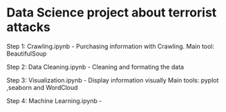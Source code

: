 # Data Science project about terrorist attacks

Step 1:     Crawling.ipynb  - 
            Purchasing information with Crawling.
            Main tool: BeautifulSoup

Step 2:     Data Cleaning.ipynb - 
            Cleaning and formating the data
            
Step 3:     Visualization.ipynb - 
            Display information visually
            Main tools: pyplot ,seaborn and WordCloud

Step 4:     Machine Learning.ipynb - 
